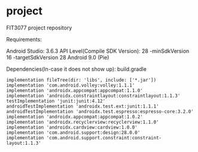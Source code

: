 # project

FIT3077 project repository

Requirements:

Android Studio: 3.6.3
API Level(Compile SDK Version): 28
-minSdkVersion 16
-targetSdkVersion 28
Android 9.0 (Pie)




Dependencies(In-case it does not show up): build.gradle

    implementation fileTree(dir: 'libs', include: ['*.jar'])
    implementation 'com.android.volley:volley:1.1.1'
    implementation 'androidx.appcompat:appcompat:1.1.0'
    implementation 'androidx.constraintlayout:constraintlayout:1.1.3'
    testImplementation 'junit:junit:4.12'
    androidTestImplementation 'androidx.test.ext:junit:1.1.1'
    androidTestImplementation 'androidx.test.espresso:espresso-core:3.2.0'
    implementation 'androidx.appcompat:appcompat:1.0.2'
    implementation 'androidx.recyclerview:recyclerview:1.1.0'
    implementation 'androidx.cardview:cardview:1.0.0'
    implementation 'com.android.support:design:28.0.0'
    implementation 'com.android.support.constraint:constraint-layout:1.1.3'


